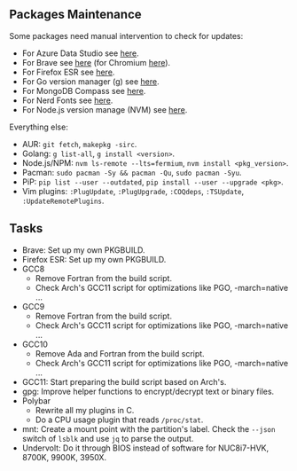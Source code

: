 ## Packages Maintenance

Some packages need manual intervention to check for updates:
- For Azure Data Studio see [here](https://github.com/microsoft/azuredatastudio/releases).
- For Brave see [here](https://github.com/brave/brave-browser/blob/master/CHANGELOG_DESKTOP.md)
  (for Chromium [here](https://chromiumdash.appspot.com/releases?platform=Linux)).
- For Firefox ESR see [here](https://www.mozilla.org/firefox/organizations/notes/).
- For Go version manager (g) see [here](https://github.com/stefanmaric/g).
- For MongoDB Compass see [here](https://www.mongodb.com/try/download/compass).
- For Nerd Fonts see [here](https://github.com/ryanoasis/nerd-fonts/releases).
- For Node.js version manage (NVM) see [here](https://github.com/nvm-sh/nvm/releases).

Everything else:
- AUR: `git fetch`, `makepkg -sirc`.
- Golang: `g list-all`, `g install <version>`.
- Node.js/NPM: `nvm ls-remote --lts=fermium`, `nvm install <pkg_version>`.
- Pacman: `sudo pacman -Sy && pacman -Qu`, `sudo pacman -Syu`.
- PiP: `pip list --user --outdated`, `pip install --user --upgrade <pkg>`.
- Vim plugins: `:PlugUpdate`, `:PlugUpgrade`, `:COQdeps`, `:TSUpdate`, `:UpdateRemotePlugins`.

## Tasks
- Brave: Set up my own PKGBUILD.
- Firefox ESR: Set up my own PKGBUILD.
- GCC8
  * Remove Fortran from the build script.
  * Check Arch's GCC11 script for optimizations like PGO, -march=native ...
- GCC9
  * Remove Fortran from the build script.
  * Check Arch's GCC11 script for optimizations like PGO, -march=native ...
- GCC10
  * Remove Ada and Fortran from the build script.
  * Check Arch's GCC11 script for optimizations like PGO, -march=native ...
- GCC11: Start preparing the build script based on Arch's.
- gpg: Improve helper functions to encrypt/decrypt text or binary files.
- Polybar
  * Rewrite all my plugins in C.
  * Do a CPU usage plugin that reads `/proc/stat`.
- mnt: Create a mount point with the partition's label. Check the `--json`
  switch of `lsblk` and use `jq` to parse the output.
- Undervolt: Do it through BIOS instead of software for  NUC8i7-HVK, 8700K,
  9900K, 3950X.
